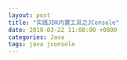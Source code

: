 ```yaml
---
layout: post
title: "实践JDK内置工具之JConsole"
date: 2018-03-22 11:08:00 +0800
categories: Java
tags: java jconsole
---
```



